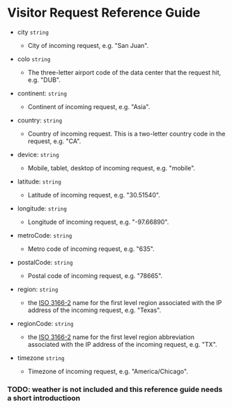 # Visitor Request Reference Guide

* city `string` 
  * City of incoming request, e.g. "San Juan".

* colo `string`
  * The three-letter airport code of the data center that the request hit, e.g. "DUB".

* continent: `string` 
  * Continent of incoming request, e.g. "Asia".

* country: `string` 
  * Country of incoming request. This is a two-letter country code in the request, e.g. "CA".

* device: `string` 
  * Mobile, tablet, desktop of incoming request, e.g. "mobile".

* latitude: `string`
  * Latitude of incoming request, e.g. "30.51540".

* longitude: `string`
  * Longitude of incoming request, e.g. "-97.66890".

* metroCode: `string`
  * Metro code of incoming request, e.g. "635".

* postalCode: `string`
  * Postal code of incoming request, e.g. "78665".

* region: `string`
  * the [ISO 3166-2](https://en.wikipedia.org/wiki/ISO_3166-2) name for the first level region associated with the IP address of the incoming request, e.g. "Texas".

* regionCode: `string`
  * the [ISO 3166-2](https://en.wikipedia.org/wiki/ISO_3166-2) name for the first level region abbreviation associated with the IP address of the incoming request, e.g. "TX".

* timezone `string`
  * Timezone of incoming request, e.g. "America/Chicago".

### TODO: weather is not included and this reference guide needs a short introductioon








